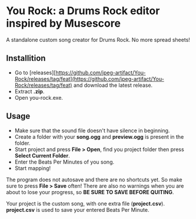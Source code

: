 # You Rock: a Drums Rock editor inspired by Musescore
A standalone custom song creator for Drums Rock. No more spread sheets!

## Installition
- Go to [releases][https://github.com/jpeg-artifact/You-Rock/releases/tag/feat](https://github.com/jpeg-artifact/You-Rock/releases/tag/feat) and download the latest release.
- Extract **.zip**.
- Open you-rock.exe.

## Usage
- Make sure that the sound file doesn't have silence in beginning.
- Create a folder with your **song.ogg** and **preview.ogg** is present in the folder.
- Start project and press **File > Open**, find you project folder then press **Select Current Folder**.
- Enter the Beats Per Minutes of you song.
- Start mapping!

The program does not autosave and there are no shortcuts yet. So make sure to press **File > Save** often! There are also no warnings when you are about to lose your progress, so **BE SURE TO SAVE BEFORE QUITING**.

Your project is the custom song, with one extra file (**project.csv**). **project.csv** is used to save your entered Beats Per Minute.
